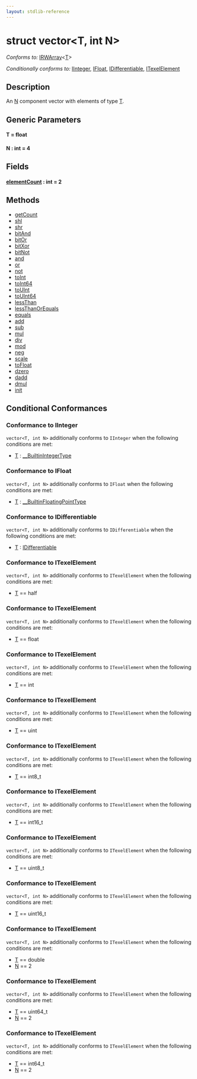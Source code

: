 ```yaml
---
layout: stdlib-reference
---
```


# struct vector\<T, int N\>

*Conforms to:* [IRWArray](../../interfaces/irwarray-0123/index.html)\<[T](../../interfaces/irwarray-0123/index.html#typeparam-T)\>

*Conditionally conforms to:* [IInteger](../../interfaces/iinteger-01/index.html), [IFloat](../../interfaces/ifloat-01/index.html), [IDifferentiable](../../interfaces/idifferentiable-01/index.html), [ITexelElement](../../interfaces/itexelelement-016/index.html)

## Description

An <span class='code'><a href="index.html#decl-N" class="code_var">N</a></span> component vector with elements of type <span class='code'><a href="index.html#typeparam-T" class="code_type">T</a></span>.


## Generic Parameters

####  <a id="typeparam-T"></a>T  = float
####  <a id="decl-N"></a>N  : int = 4

## Fields

####  <a id="decl-elementCount"></a>[elementCount](elementcount-7.html) : int = 2

## Methods

* [getCount](getcount-3)
* [shl](shl)
* [shr](shr)
* [bitAnd](bitand-3)
* [bitOr](bitor-3)
* [bitXor](bitxor-3)
* [bitNot](bitnot-3)
* [and](and)
* [or](or)
* [not](not)
* [toInt](toint-2)
* [toInt64](toint64-2)
* [toUInt](touint-23)
* [toUInt64](touint64-23)
* [lessThan](lessthan-4)
* [lessThanOrEquals](lessthanorequals-48a)
* [equals](equals)
* [add](add)
* [sub](sub)
* [mul](mul)
* [div](div)
* [mod](mod)
* [neg](neg)
* [scale](scale)
* [toFloat](tofloat-2)
* [dzero](dzero)
* [dadd](dadd)
* [dmul](dmul)
* [init](init)

## Conditional Conformances

### Conformance to IInteger
`vector<T, int N>` additionally conforms to `IInteger` when the following conditions are met:

  * [T](index.html#typeparam-T) : [\_\_BuiltinIntegerType](../../interfaces/0_builtinintegertype-029g/index.html)
### Conformance to IFloat
`vector<T, int N>` additionally conforms to `IFloat` when the following conditions are met:

  * [T](index.html#typeparam-T) : [\_\_BuiltinFloatingPointType](../../interfaces/0_builtinfloatingpointtype-029hm/index.html)
### Conformance to IDifferentiable
`vector<T, int N>` additionally conforms to `IDifferentiable` when the following conditions are met:

  * [T](index.html#typeparam-T) : [IDifferentiable](../../interfaces/idifferentiable-01/index.html)
### Conformance to ITexelElement
`vector<T, int N>` additionally conforms to `ITexelElement` when the following conditions are met:

  * [T](index.html#typeparam-T) == half
### Conformance to ITexelElement
`vector<T, int N>` additionally conforms to `ITexelElement` when the following conditions are met:

  * [T](index.html#typeparam-T) == float
### Conformance to ITexelElement
`vector<T, int N>` additionally conforms to `ITexelElement` when the following conditions are met:

  * [T](index.html#typeparam-T) == int
### Conformance to ITexelElement
`vector<T, int N>` additionally conforms to `ITexelElement` when the following conditions are met:

  * [T](index.html#typeparam-T) == uint
### Conformance to ITexelElement
`vector<T, int N>` additionally conforms to `ITexelElement` when the following conditions are met:

  * [T](index.html#typeparam-T) == int8\_t
### Conformance to ITexelElement
`vector<T, int N>` additionally conforms to `ITexelElement` when the following conditions are met:

  * [T](index.html#typeparam-T) == int16\_t
### Conformance to ITexelElement
`vector<T, int N>` additionally conforms to `ITexelElement` when the following conditions are met:

  * [T](index.html#typeparam-T) == uint8\_t
### Conformance to ITexelElement
`vector<T, int N>` additionally conforms to `ITexelElement` when the following conditions are met:

  * [T](index.html#typeparam-T) == uint16\_t
### Conformance to ITexelElement
`vector<T, int N>` additionally conforms to `ITexelElement` when the following conditions are met:

  * [T](index.html#typeparam-T) == double
  * [N](index.html#decl-N) == 2
### Conformance to ITexelElement
`vector<T, int N>` additionally conforms to `ITexelElement` when the following conditions are met:

  * [T](index.html#typeparam-T) == uint64\_t
  * [N](index.html#decl-N) == 2
### Conformance to ITexelElement
`vector<T, int N>` additionally conforms to `ITexelElement` when the following conditions are met:

  * [T](index.html#typeparam-T) == int64\_t
  * [N](index.html#decl-N) == 2

<!-- RTD-TOC-START
```{toctree}
:titlesonly:
:hidden:

Differential <differential-0>
Element <element-0>
add <add>
and <and>
bitAnd <bitand-3>
bitNot <bitnot-3>
bitOr <bitor-3>
bitXor <bitxor-3>
dadd <dadd>
div <div>
dmul <dmul>
dzero <dzero>
elementCount <elementcount-7>
equals <equals>
getCount <getcount-3>
init <init>
lessThan <lessthan-4>
lessThanOrEquals <lessthanorequals-48a>
mod <mod>
mul <mul>
neg <neg>
not <not>
or <or>
scale <scale>
shl <shl>
shr <shr>
sub <sub>
toFloat <tofloat-2>
toInt <toint-2>
toInt64 <toint64-2>
toUInt <touint-23>
toUInt64 <touint64-23>
```
RTD-TOC-END -->
